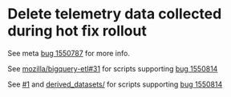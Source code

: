 # Delete telemetry data collected during hot fix rollout

See meta [bug 1550787] for more info.

See [mozilla/bigquery-etl#31] for scripts supporting [bug 1550814]

See [#1] and [derived_datasets/] for scripts supporting [bug 1550814]

[bug 1550787]: https://bugzilla.mozilla.org/show_bug.cgi?id=1550787
[mozilla/bigquery-etl#31]: https://github.com/mozilla/bigquery-etl/pull/131
[bug 1550812]: https://bugzilla.mozilla.org/show_bug.cgi?id=1550812
[#1]: https://github.com/mozilla-services/data-incident-scripts/pulls/1
[derived_datasets/]: https://github.com/mozilla-services/data-incident-scripts/tree/2019-05-14-armagaddon/2019-05-14-armagaddon/derived_datasets
[bug 1550814]: https://bugzilla.mozilla.org/show_bug.cgi?id=1550814
